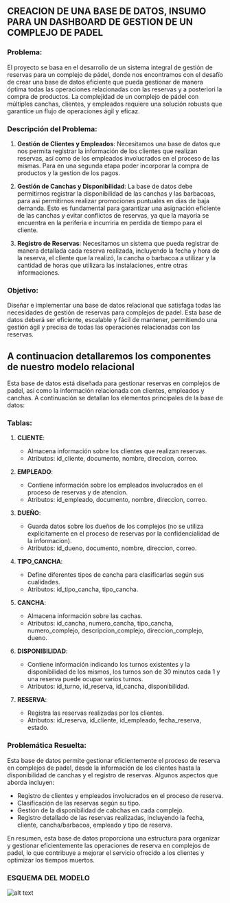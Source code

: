 ## CREACION DE UNA BASE DE DATOS, INSUMO PARA UN DASHBOARD DE GESTION DE UN COMPLEJO DE PADEL


### Problema:

El proyecto se basa en el desarrollo de un sistema integral de gestión de reservas para un complejo de pádel, donde nos encontramos con el desafío de crear una base de datos eficiente que pueda gestionar de manera óptima todas las operaciones relacionadas con las reservas y a posteriori la compra de productos. La complejidad de un complejo de pádel con múltiples canchas, clientes, y empleados requiere una solución robusta que garantice un flujo de operaciones ágil y eficaz.

### Descripción del Problema:

1. **Gestión de Clientes y Empleados**: Necesitamos una base de datos que nos permita registrar la información de los clientes que realizan reservas, así como de los empleados involucrados en el proceso de las mismas. Para en una segunda etapa poder incorporar la compra de productos y la gestion de los pagos.

2. **Gestión de Canchas y Disponibilidad**: La base de datos debe permitirnos registrar la disponibilidad de las canchas y las barbacoas, para asi permitirnos realizar promociones puntuales en dias de baja demanda. Esto es fundamental para garantizar una asignación eficiente de las canchas y evitar conflictos de reservas, ya que la mayoria se encuentra en la periferia e incurriria en perdida de tiempo para el cliente.

3. **Registro de Reservas**: Necesitamos un sistema que pueda registrar de manera detallada cada reserva realizada, incluyendo la fecha y hora de la reserva, el cliente que la realizó, la cancha o barbacoa a utilizar y la cantidad de horas que utilizara las instalaciones, entre otras informaciones.

### Objetivo:

Diseñar e implementar una base de datos relacional que satisfaga todas las necesidades de gestión de reservas para complejos de padel. Esta base de datos deberá ser eficiente, escalable y fácil de mantener, permitiendo una gestión ágil y precisa de todas las operaciones relacionadas con las reservas.


## A continuacion detallaremos los componentes de nuestro modelo relacional

Esta base de datos está diseñada para gestionar reservas en complejos de padel, así como la información relacionada con clientes, empleados y canchas. A continuación se detallan los elementos principales de la base de datos:

### Tablas:

1. **CLIENTE**:
   - Almacena información sobre los clientes que realizan reservas.
   - Atributos: id_cliente, documento, nombre, direccion, correo.

2. **EMPLEADO**:
   - Contiene información sobre los empleados involucrados en el proceso de reservas y de atencion.
   - Atributos: id_empleado, documento, nombre, direccion, correo.

3. **DUEÑO**:
   - Guarda datos sobre los dueños de los complejos (no se utiliza explícitamente en el proceso de reservas por la confidencialidad de la informacion).
   - Atributos: id_dueno, documento, nombre, direccion, correo.

4. **TIPO_CANCHA**:
   - Define diferentes tipos de cancha para clasificarlas según sus cualidades.
   - Atributos: id_tipo_cancha, tipo_cancha.

5. **CANCHA**:
   - Almacena información sobre las cachas.
   - Atributos: id_cancha, numero_cancha, tipo_cancha, numero_complejo, descripcion_complejo, direccion_complejo, dueno.

6. **DISPONIBILIDAD**:
   - Contiene información indicando los turnos existentes y la disponibilidad de los mismos, los turnos son de 30 minutos cada 1 y una reserva puede ocupar varios turnos.
   - Atributos: id_turno, id_reserva, id_cancha, disponibilidad.

7. **RESERVA**:
   - Registra las reservas realizadas por los clientes.
   - Atributos: id_reserva, id_cliente, id_empleado, fecha_reserva, estado.

### Problemática Resuelta:

Esta base de datos permite gestionar eficientemente el proceso de reserva en complejos de padel, desde la información de los clientes hasta la disponibilidad de canchas y el registro de reservas. Algunos aspectos que aborda incluyen:

- Registro de clientes y empleados involucrados en el proceso de reserva.
- Clasificación de las reservas según su tipo.
- Gestión de la disponibilidad de cabchas en cada complejo.
- Registro detallado de las reservas realizadas, incluyendo la fecha, cliente, cancha/barbacoa, empleado y tipo de reserva.

En resumen, esta base de datos proporciona una estructura para organizar y gestionar eficientemente las operaciones de reserva en complejos de padel, lo que contribuye a mejorar el servicio ofrecido a los clientes y optimizar los tiempos muertos.

### ESQUEMA DEL MODELO

![alt text](https://github.com/user-attachments/assets/f7316bc9-258a-4013-8d07-a7e9f0006802)


